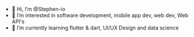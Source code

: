 - 👋 Hi, I’m @Stephen-io
- 👀 I’m interested in software development, mobile app dev, web dev, Web API's
- 🌱 I’m currently learning flutter & dart, UI/UX Design and data science
